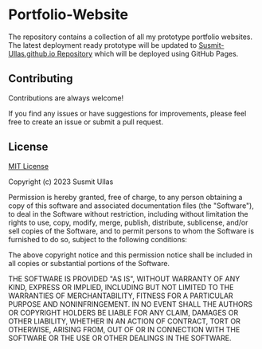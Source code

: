 # Portfolio-Website

The repository contains a collection of all my prototype portfolio websites. The latest deployment ready prototype will be updated to [Susmit-Ullas.github.io Repository](https://github.com/Susmit-Ullas/Susmit-Ullas.github.io) which will be deployed using GitHub Pages.

## Contributing

Contributions are always welcome!

If you find any issues or have suggestions for improvements, please feel free to create an issue or submit a pull request.

## License

[MIT License](https://github.com/Susmit-Ullas/Portfolio-Website/blob/main/LICENSE)

Copyright (c) 2023 Susmit Ullas

Permission is hereby granted, free of charge, to any person obtaining a copy
of this software and associated documentation files (the "Software"), to deal
in the Software without restriction, including without limitation the rights
to use, copy, modify, merge, publish, distribute, sublicense, and/or sell
copies of the Software, and to permit persons to whom the Software is
furnished to do so, subject to the following conditions:

The above copyright notice and this permission notice shall be included in all
copies or substantial portions of the Software.

THE SOFTWARE IS PROVIDED "AS IS", WITHOUT WARRANTY OF ANY KIND, EXPRESS OR
IMPLIED, INCLUDING BUT NOT LIMITED TO THE WARRANTIES OF MERCHANTABILITY,
FITNESS FOR A PARTICULAR PURPOSE AND NONINFRINGEMENT. IN NO EVENT SHALL THE
AUTHORS OR COPYRIGHT HOLDERS BE LIABLE FOR ANY CLAIM, DAMAGES OR OTHER
LIABILITY, WHETHER IN AN ACTION OF CONTRACT, TORT OR OTHERWISE, ARISING FROM,
OUT OF OR IN CONNECTION WITH THE SOFTWARE OR THE USE OR OTHER DEALINGS IN THE
SOFTWARE.

